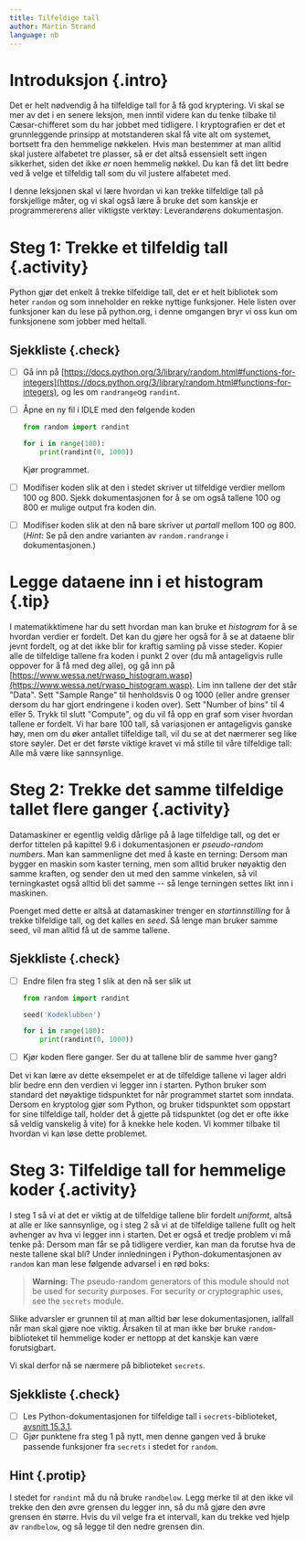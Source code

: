 ```yaml
---
title: Tilfeldige tall
author: Martin Strand
language: nb
---
```


# Introduksjon {.intro}

Det er helt nødvendig å ha tilfeldige tall for å få god kryptering. Vi
skal se mer av det i en senere leksjon, men inntil videre kan du tenke
tilbake til Cæsar-chifferet som du har jobbet med tidligere. I
kryptografien er det et grunnleggende prinsipp at motstanderen skal få
vite alt om systemet, bortsett fra den hemmelige nøkkelen. Hvis man
bestemmer at man alltid skal justere alfabetet tre plasser, så er det
altså essensielt sett ingen sikkerhet, siden det ikke *er* noen hemmelig
nøkkel. Du kan få det litt bedre ved å velge et tilfeldig tall som du
vil justere alfabetet med.

I denne leksjonen skal vi lære hvordan vi kan trekke tilfeldige tall på
forskjellige måter, og vi skal også lære å bruke det som kanskje er
programmererens aller viktigste verktøy: Leverandørens dokumentasjon.

# Steg 1: Trekke et tilfeldig tall {.activity}

Python gjør det enkelt å trekke tilfeldige tall, det er et helt bibliotek
som heter `random` og som inneholder en rekke nyttige funksjoner. Hele
listen over funksjoner kan du lese på python.org, i denne omgangen bryr
vi oss kun om funksjonene som jobber med heltall.

## Sjekkliste {.check}

- [ ] Gå inn på [https://docs.python.org/3/library/random.html#functions-for-integers](https://docs.python.org/3/library/random.html#functions-for-integers),
      og les om `randrange`og `randint`.
- [ ] Åpne en ny fil i IDLE med den følgende koden

  ```python
  from random import randint

  for i in range(100):
      print(randint(0, 1000))
  ```
  Kjør programmet.
- [ ] Modifiser koden slik at den i stedet skriver ut tilfeldige verdier
      mellom 100 og 800. Sjekk dokumentasjonen for å se om også tallene
      100 og 800 er mulige output fra koden din.
- [ ] Modifiser koden slik at den nå bare skriver ut *partall* mellom
      100 og 800. (*Hint:* Se på den andre varianten av
      `random.randrange` i dokumentasjonen.)

# Legge dataene inn i et histogram {.tip}

I matematikktimene har du sett hvordan man kan bruke et *histogram* for
å se hvordan verdier er fordelt. Det kan du gjøre her også for å se at
dataene blir jevnt fordelt, og at det ikke blir for kraftig samling på
visse steder. Kopier alle de tilfeldige tallene fra koden i punkt 2 over
(du må antageligvis rulle oppover for å få med deg alle), og gå inn på
[https://www.wessa.net/rwasp_histogram.wasp](https://www.wessa.net/rwasp_histogram.wasp).
Lim inn tallene der det står "Data". Sett "Sample Range" til henholdsvis
0 og 1000 (eller andre grenser dersom du har gjort endringene i koden
over). Sett "Number of bins" til 4 eller 5. Trykk til slutt "Compute",
og du vil få opp en graf som viser hvordan tallene er fordelt. Vi har
bare 100 tall, så variasjonen er antageligvis ganske høy, men om du øker
antallet tilfeldige tall, vil du se at det nærmerer seg like store
søyler. Det er det første viktige kravet vi må stille til våre
tilfeldige tall: Alle må være like sannsynlige.

# Steg 2: Trekke det samme tilfeldige tallet flere ganger {.activity}

Datamaskiner er egentlig veldig dårlige på å lage tilfeldige tall, og
det er derfor tittelen på kapittel 9.6 i dokumentasjonen er
*pseudo-random numbers*. Man kan sammenligne det med å kaste en terning:
Dersom man bygger en maskin som kaster terning, men som alltid bruker
nøyaktig den samme kraften, og sender den ut med den samme vinkelen, så
vil terningkastet også alltid bli det samme -- så lenge terningen settes
likt inn i maskinen.

Poenget med dette er altså at datamaskiner trenger en *startinnstilling*
for å trekke tilfeldige tall, og det kalles en *seed*. Så lenge man
bruker samme seed, vil man alltid få ut de samme tallene.

## Sjekkliste {.check}

- [ ] Endre filen fra steg 1 slik at den nå ser slik ut
  ```python
  from random import randint

  seed('Kodeklubben')

  for i in range(100):
      print(randint(0, 1000))
  ```
- [ ] Kjør koden flere ganger. Ser du at tallene blir de samme hver gang?

Det vi kan lære av dette eksempelet er at de tilfeldige tallene vi lager
aldri blir bedre enn den verdien vi legger inn i starten. Python bruker
som standard det nøyaktige tidspunktet for når programmet startet som
inndata. Dersom en kryptolog gjør som Python, og bruker tidspunktet som
oppstart for sine tilfeldige tall, holder det å gjette på tidspunktet
(og det er ofte ikke så veldig vanskelig å vite) for å knekke hele koden.
Vi kommer tilbake til hvordan vi kan løse dette problemet.

# Steg 3: Tilfeldige tall for hemmelige koder {.activity}

I steg 1 så vi at det er viktig at de tilfeldige tallene blir fordelt
*uniformt*, altså at alle er like sannsynlige, og i steg 2 så vi at de
tilfeldige tallene fullt og helt avhenger av hva vi legger inn i starten.
Det er også et tredje problem vi må tenke på: Dersom man får se på
tidligere verdier, kan man da forutse hva de neste tallene skal bli?
Under innledningen i Python-dokumentasjonen av `random` kan man lese
følgende advarsel i en rød boks:

> **Warning:** The pseudo-random generators of this module should not be
used for security purposes. For security or cryptographic uses, see the
`secrets` module.

Slike advarsler er grunnen til at man alltid bør lese dokumentasjonen,
iallfall når man skal gjøre noe viktig. Årsaken til at man ikke bør
bruke `random`-biblioteket til hemmelige koder er nettopp at det kanskje
kan være forutsigbart.

Vi skal derfor nå se nærmere på biblioteket `secrets`.

## Sjekkliste {.check}

- [ ] Les Python-dokumentasjonen for tilfeldige tall i `secrets`-biblioteket,
[avsnitt 15.3.1](https://docs.python.org/3/library/secrets.html#random-numbers).
- [ ] Gjør punktene fra steg 1 på nytt, men denne gangen ved å bruke
      passende funksjoner fra `secrets` i stedet for `random`.

## Hint {.protip}
I stedet for `randint` må du nå bruke `randbelow`. Legg merke til at den
ikke vil trekke den den øvre grensen du legger inn, så du må gjøre den
øvre grensen én større. Hvis du vil velge fra et intervall, kan du
trekke ved hjelp av `randbelow`, og så legge til den nedre grensen din.
